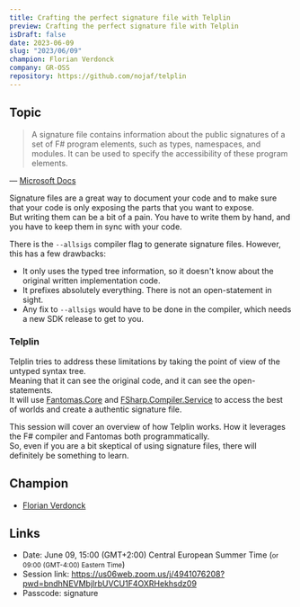 ```yaml
---
title: Crafting the perfect signature file with Telplin
preview: Crafting the perfect signature file with Telplin
isDraft: false
date: 2023-06-09
slug: "2023/06/09"
champion: Florian Verdonck
company: GR-OSS
repository: https://github.com/nojaf/telplin
---
```


[//]: # "## Watch this session"
[//]: #
[//]: # '<div class="ratio ratio-16x9 mb-4">'
[//]: # '    <iframe src="https://www.youtube.com/embed/QGYYV1j3W74" title="YouTube video player" frameborder="0" allow="accelerometer; autoplay; clipboard-write; encrypted-media; gyroscope; picture-in-picture; web-share" allowfullscreen></iframe>'
[//]: # "</div>"

## Topic

> A signature file contains information about the public signatures of a set of F# program elements, such as types, namespaces, and modules. It can be used to specify the accessibility of these program elements.

&horbar; [Microsoft Docs](https://learn.microsoft.com/en-us/dotnet/fsharp/language-reference/signature-files)

Signature files are a great way to document your code and to make sure that your code is only exposing the parts that you want to expose.  
But writing them can be a bit of a pain. You have to write them by hand, and you have to keep them in sync with your code.

There is the `--allsigs` compiler flag to generate signature files. However, this has a few drawbacks:

- It only uses the typed tree information, so it doesn't know about the original written implementation code.
- It prefixes absolutely everything. There is not an open-statement in sight.
- Any fix to `--allsigs` would have to be done in the compiler, which needs a new SDK release to get to you.

### Telplin

Telplin tries to address these limitations by taking the point of view of the untyped syntax tree.  
Meaning that it can see the original code, and it can see the open-statements.  
It will use [Fantomas.Core](https://www.nuget.org/packages/Fantomas.Core) and [FSharp.Compiler.Service](https://www.nuget.org/packages/FSharp.Compiler.Service) to access the best of worlds and create a authentic signature file.

This session will cover an overview of how Telplin works. How it leverages the F# compiler and Fantomas both programmatically.  
So, even if you are a bit skeptical of using signature files, there will definitely be something to learn.

## Champion

- [Florian Verdonck](https://twitter.com/verdonckflorian)

## Links

- Date: June 09, 15:00 (GMT+2:00) Central European Summer Time (<small>or 09:00 (GMT-4:00) Eastern Time</small>)
- Session link: https://us06web.zoom.us/j/4941076208?pwd=bndhNEVMbjlrbUVCU1F4OXRHekhsdz09
- Passcode: signature
